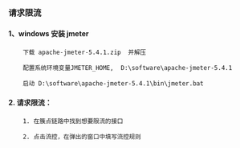 ### 请求限流

#### 1、windows 安装 jmeter
```
    下载 apache-jmeter-5.4.1.zip  并解压

    配置系统环境变量JMETER_HOME,  D:\software\apache-jmeter-5.4.1

    启动 D:\software\apache-jmeter-5.4.1\bin\jmeter.bat
```

#### 2. 请求限流：
```
    1. 在簇点链路中找到想要限流的接口

    2. 点击流控，在弹出的窗口中填写流控规则
```
